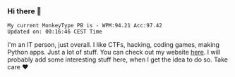 ### Hi there 👋
<!-- PB START -->
```
My current MonkeyType PB is - WPM:94.21 Acc:97.42
Updated on: 00:16:46 CEST Time
```
<!-- PB END -->
I'm an IT person, just overall. I like CTFs, hacking, coding games, making Python apps. Just a lot of stuff.
You can check out my website [here](https://skill3472.github.io/).
I will probably add some interesting stuff here, when I get the idea to do so. Take care ❤️
